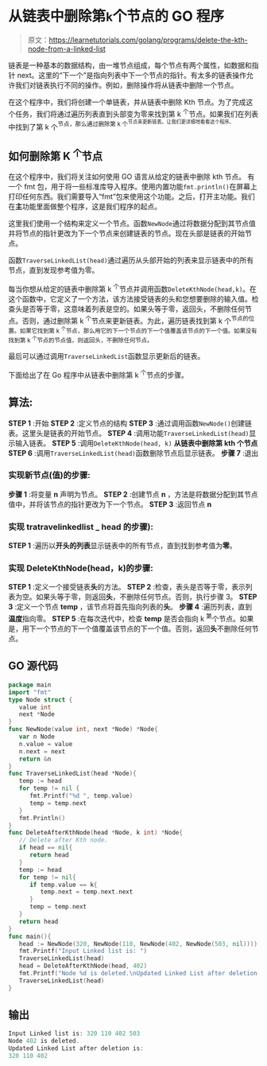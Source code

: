 # 从链表中删除第`k`个节点的 GO 程序

> 原文：<https://learnetutorials.com/golang/programs/delete-the-kth-node-from-a-linked-list>

链表是一种基本的数据结构，由一堆节点组成，每个节点有两个属性，如数据和指针 next。这里的“下一个”是指向列表中下一个节点的指针。有太多的链表操作允许我们对链表执行不同的操作。例如，删除操作将从链表中删除一个节点。

在这个程序中，我们将创建一个单链表，并从链表中删除 Kth 节点。为了完成这个任务，我们将通过遍历列表直到头部变为零来找到第 k <sup>个</sup>节点。如果我们在列表中找到了第 k 个<sup>节点，那么通过删除第 k 个<sup>节点来更新链表。让我们更详细地看看这个程序。</sup></sup>

## 如何删除第 K <sup>个</sup>节点

在这个程序中，我们将关注如何使用 GO 语言从给定的链表中删除 kth 节点。
有一个 fmt 包，用于将一些标准库导入程序。使用内置功能`fmt.println()`在屏幕上打印任何东西。我们需要导入“fmt”包来使用这个功能。之后，打开主功能。我们在**主**功能里面做整个程序，这是我们程序的起点。

这里我们使用一个结构来定义一个节点。函数`NewNode`通过将数据分配到其节点值并将节点的指针更改为下一个节点来创建链表的节点。现在头部是链表的开始节点。

函数`TraverseLinkedList(head)`通过遍历从头部开始的列表来显示链表中的所有节点，直到发现参考值为零。

每当你想从给定的链表中删除第 k <sup>个</sup>节点并调用函数`DeleteKthNode(head,k)`。在这个函数中，它定义了一个方法，该方法接受链表的头和您想要删除的输入值。检查头是否等于零，这意味着列表是空的。如果头等于零，返回头，不删除任何节点。否则，通过删除第 k <sup>个</sup>节点来更新链表。为此，遍历链表找到第 k 个<sup>节点的位置。如果它找到第 k <sup>个</sup>节点，那么用它的下一个节点的下一个值覆盖该节点的下一个值。如果没有找到第 k <sup>个</sup>节点的节点值，则返回头，不删除任何节点。</sup>

最后可以通过调用`TraverseLinkedList`函数显示更新后的链表。

下面给出了在 Go 程序中从链表中删除第 k <sup>个</sup>节点的步骤。

## 算法:

**STEP 1** :开始
**STEP 2** :定义节点的结构
**STEP 3** :通过调用函数`NewNode()`创建链表。这里头是链表的开始节点。
**STEP 4** :调用功能`TraverseLinkedList(head)`显示输入链表。
**STEP 5** :调用`DeleteKthNode(head, k)`
**从链表中删除第 kth 个节点 STEP 6** :调用`TraverseLinkedList(head)`函数删除节点后显示链表。
**步骤 7** :退出

### 实现新节点(值)的步骤:

**步骤 1** :将变量 **n** 声明为节点。
**STEP 2** :创建节点 **n** ，方法是将数据分配到其节点值中，并将该节点的指针更改为下一个节点。
**STEP 3** :返回节点 **n**

### 实现 tratravelinkedlist _ head 的步骤):

**STEP 1** :遍历以**开头的列表**显示链表中的所有节点，直到找到参考值为**零**。

### 实现 DeleteKthNode(head，k)的步骤:

**STEP 1** :定义一个接受链表**头**的方法。
**STEP 2** :检查，表头是否等于零，表示列表为空。如果头等于零，则返回**头**，不删除任何节点。否则，执行步骤 3。
**STEP 3** :定义一个节点 **temp** ，该节点将首先指向列表的**头**。
**步骤 4** :遍历列表，直到**温度**指向零。
**STEP 5** :在每次迭代中，检查 **temp** 是否会指向 k <sup>第</sup>个节点。如果是，用下一个节点的下一个值覆盖该节点的下一个值。否则，返回**头**不删除任何节点。

## GO 源代码

```go
package main
import "fmt"
type Node struct {
   value int
   next *Node
}
func NewNode(value int, next *Node) *Node{
   var n Node
   n.value = value
   n.next = next
   return &n
}
func TraverseLinkedList(head *Node){
   temp := head
   for temp != nil {
      fmt.Printf("%d ", temp.value)
      temp = temp.next
   }
   fmt.Println()
}
func DeleteAfterKthNode(head *Node, k int) *Node{
   // Delete after Kth node.
   if head == nil{
      return head
   }
   temp := head
   for temp != nil{
      if temp.value == k{
         temp.next = temp.next.next
      }
      temp = temp.next
   }
   return head
}
func main(){
   head := NewNode(320, NewNode(110, NewNode(402, NewNode(503, nil))))
   fmt.Printf("Input Linked list is: ")
   TraverseLinkedList(head)
   head = DeleteAfterKthNode(head, 402)
   fmt.Printf("Node %d is deleted.\nUpdated Linked List after deletion is:\n", 402)
   TraverseLinkedList(head)
} 

```

## 输出

```go
Input Linked list is: 320 110 402 503 
Node 402 is deleted.
Updated Linked List after deletion is:
320 110 402 
```